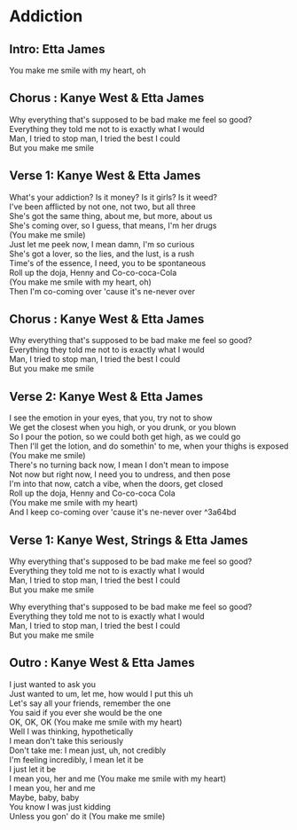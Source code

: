 # Addiction

## Intro: Etta James

You make me smile with my heart, oh  

## Chorus : Kanye West & Etta James

Why everything that's supposed to be bad make me feel so good?  
Everything they told me not to is exactly what I would  
Man, I tried to stop man, I tried the best I could  
But you make me smile  

## Verse 1: Kanye West & Etta James

What's your addiction? Is it money? Is it girls? Is it weed?  
I've been afflicted by not one, not two, but all three  
She's got the same thing, about me, but more, about us  
She's coming over, so I guess, that means, I'm her drugs  
(You make me smile)  
Just let me peek now, I mean damn, I'm so curious  
She's got a lover, so the lies, and the lust, is a rush  
Time's of the essence, I need, you to be spontaneous  
Roll up the doja, Henny and Co-co-coca-Cola  
(You make me smile with my heart, oh)  
Then I'm co-coming over 'cause it's ne-never over  

## Chorus : Kanye West & Etta James

Why everything that's supposed to be bad make me feel so good?  
Everything they told me not to is exactly what I would  
Man, I tried to stop man, I tried the best I could  
But you make me smile  

## Verse 2: Kanye West & Etta James

I see the emotion in your eyes, that you, try not to show  
We get the closest when you high, or you drunk, or you blown  
So I pour the potion, so we could both get high, as we could go  
Then I'll get the lotion, and do somethin' to me, when your thighs is exposed (You make me smile)  
There's no turning back now, I mean I don't mean to impose  
Not now but right now, I need you to undress, and then pose  
I'm into that now, catch a vibe, when the doors, get closed  
Roll up the doja, Henny and Co-co-coca Cola  
(You make me smile with my heart)  
And I keep co-coming over 'cause it's ne-never over ^3a64bd

## Verse 1: Kanye West, Strings & Etta James

Why everything that's supposed to be bad make me feel so good?  
Everything they told me not to is exactly what I would  
Man, I tried to stop man, I tried the best I could  
But you make me smile  

Why everything that's supposed to be bad make me feel so good?  
Everything they told me not to is exactly what I would  
Man, I tried to stop man, I tried the best I could  
But you make me smile  

## Outro : Kanye West & Etta James

I just wanted to ask you  
Just wanted to um, let me, how would I put this uh  
Let's say all your friends, remember the one  
You said if you ever she would be the one  
OK, OK, OK (You make me smile with my heart)  
Well I was thinking, hypothetically  
I mean don't take this seriously  
Don't take me: I mean just, uh, not credibly  
I'm feeling incredibly, I mean let it be  
I just let it be  
I mean you, her and me (You make me smile with my heart)  
I mean you, her and me  
Maybe, baby, baby  
You know I was just kidding  
Unless you gon' do it (You make me smile)
